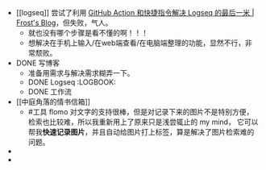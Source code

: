 - [[logseq]] 尝试了利用 [GitHub Action 和快捷指令解决 Logseq 的最后一米 | Frost's Blog](https://frostming.com/2022/03-20/logseq-journal-automation/)，但失败，气人。
	- 就也没有哪个步骤是看不懂的啊！！！
	- 想解决在手机上输入/在web端查看/在电脑端整理的功能，显然不行，非常颓败。
- DONE 写博客
	- 准备用需求与解决需求糊弄一下。
	- DONE Logseq
	  :LOGBOOK:
	- DONE 工作流
- [[中庭角落的情书信箱]]
	- #工具 flomo 对文字的支持很棒，但是对记录下来的图片不是特别方便，检索也比较难，所以我重新用上了原来只是浅尝辄止的 my mind， 它可以帮我**快速记录图片**，并且自动给图片打上标签，算是解决了图片检索难的问题。
-
-